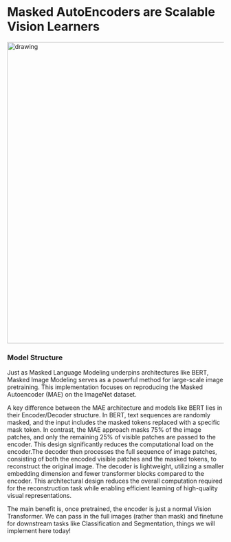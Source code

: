 # Masked AutoEncoders are Scalable Vision Learners

<img src="https://github.com/priyammaz/PyTorch-Adventures/blob/main/src/visuals/mae.png?raw=true" alt="drawing" width="700"/>


### Model Structure
Just as Masked Language Modeling underpins architectures like BERT, Masked Image Modeling serves as a powerful method for large-scale image pretraining. This implementation focuses on reproducing the Masked Autoencoder (MAE) on the ImageNet dataset.

A key difference between the MAE architecture and models like BERT lies in their Encoder/Decoder structure. In BERT, text sequences are randomly masked, and the input includes the masked tokens replaced with a specific mask token. In contrast, the MAE approach masks 75% of the image patches, and only the remaining 25% of visible patches are passed to the encoder. This design significantly reduces the computational load on the encoder.The decoder then processes the full sequence of image patches, consisting of both the encoded visible patches and the masked tokens, to reconstruct the original image. The decoder is lightweight, utilizing a smaller embedding dimension and fewer transformer blocks compared to the encoder. This architectural design reduces the overall computation required for the reconstruction task while enabling efficient learning of high-quality visual representations.

The main benefit is, once pretrained, the encoder is just a normal Vision Transformer. We can pass in the full images (rather than mask) and finetune for downstream tasks like Classification and Segmentation, things we will implement here today!

